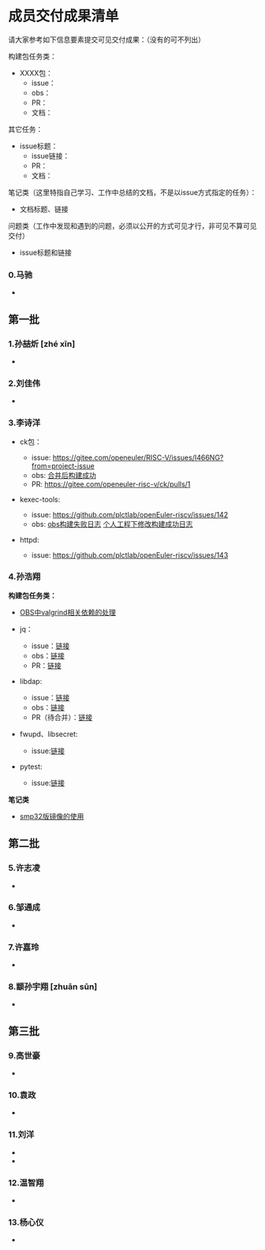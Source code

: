 # 成员交付成果清单

请大家参考如下信息要素提交可见交付成果：（没有的可不列出）

构建包任务类：

- XXXX包：
  - issue：
  - obs：
  - PR：
  - 文档：

其它任务：

- issue标题：
  - issue链接：
  - PR：
  - 文档：

笔记类（这里特指自己学习、工作中总结的文档，不是以issue方式指定的任务）：

- 文档标题、链接

问题类（工作中发现和遇到的问题，必须以公开的方式可见才行，非可见不算可见交付）

- issue标题和链接



### 0.马驰

- 

## 第一批

### 1.孙喆炘 [zhé xīn]

- 

### 2.刘佳伟

- 



### 3.李诗洋

- ck包：
  - issue: https://gitee.com/openeuler/RISC-V/issues/I466NG?from=project-issue
  - obs: [合并后构建成功](https://build.openeuler.org/package/live_build_log/openEuler:Mainline:RISC-V/ck/standard_riscv64/riscv64) 
  - PR: https://gitee.com/openeuler-risc-v/ck/pulls/1

- kexec-tools:
  - issue: https://github.com/plctlab/openEuler-riscv/issues/142
  - obs: [obs构建失败日志](https://build.openeuler.org/package/live_build_log/openEuler:Mainline:RISC-V/kexec-tools/standard_riscv64/riscv64)
         [个人工程下修改构建成功日志](https://build.openeuler.org/package/live_build_log/home:LiShiYang:branches:openEuler:Mainline:RISC-V/kexec-tools/standard_riscv64/riscv64)

- httpd:
  - issue: https://github.com/plctlab/openEuler-riscv/issues/143


### 4.孙浩翔

**构建包任务类：**

- [OBS中valgrind相关依赖的处理](https://github.com/plctlab/openEuler-riscv/issues/129)

- jq：
  - issue：[链接](https://github.com/plctlab/openEuler-riscv/issues/136)
  - obs：[链接](https://build.openeuler.org/package/show/home:maxim.suen:branches:openEuler:Mainline:RISC-V/jq)
  - PR：[链接](https://gitee.com/openeuler-risc-v/jq/pulls/2)
- libdap:
  - issue：[链接](https://github.com/plctlab/openEuler-riscv/issues/140)
  - obs：[链接](https://build.openeuler.org/package/show/home:maxim.suen:branches:openEuler:Mainline:RISC-V/libdap)
  - PR（待合并）：[链接](https://gitee.com/openeuler-risc-v/libdap/pulls/1)

- fwupd、libsecret:
  - issue:[链接](https://github.com/plctlab/openEuler-riscv/issues/144)
- pytest:
  - issue:[链接](https://github.com/plctlab/openEuler-riscv/issues/107)

**笔记类**

- [smp32版镜像的使用](https://gitee.com/maximsuen/plct-internship-notes/blob/master/7.SMP32%E7%89%88OE%E5%92%8C%E7%9B%B8%E5%BA%94QEMU%E7%9A%84%E4%BD%BF%E7%94%A8.md)




## 第二批

### 5.许志凌

- 



### 6.邹通成

- 



### 7.许嘉玲

- 



### 8.颛孙宇翔 [zhuān sūn]

- 



## 第三批

### 9.高世豪

- 



### 10.袁政

- 



### 11.刘洋

- 
- 

### 12.温智翔

- 



### 13.杨心仪

- 


